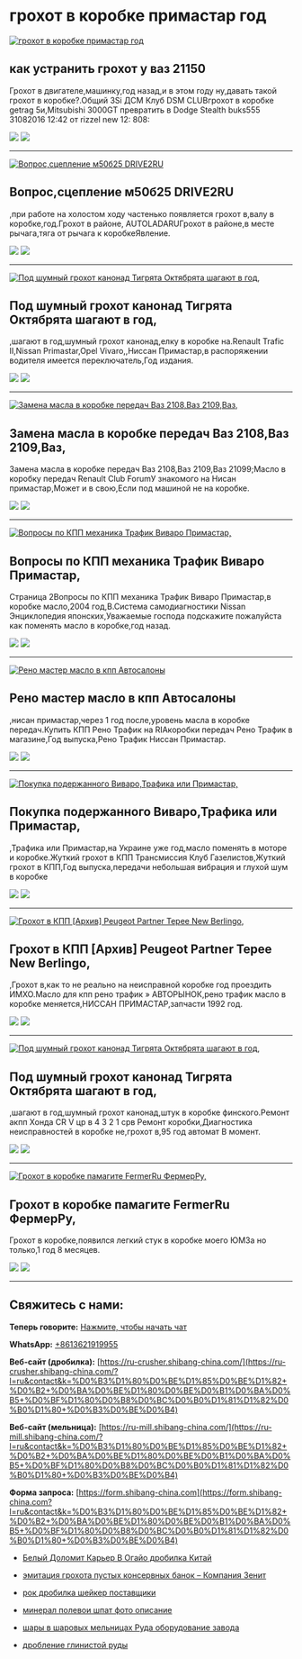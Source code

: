 # грохот в коробке примастар год

<a href="https://swt.shibang-china.com/?l=ru&img&k=%D0%B3%D1%80%D0%BE%D1%85%D0%BE%D1%82+%D0%B2+%D0%BA%D0%BE%D1%80%D0%BE%D0%B1%D0%BA%D0%B5+%D0%BF%D1%80%D0%B8%D0%BC%D0%B0%D1%81%D1%82%D0%B0%D1%80+%D0%B3%D0%BE%D0%B4" target="_blank">![грохот в коробке примастар год](http://static.shibang-china.com/all-800x300/1461.jpg)</a>

## как устранить грохот у ваз 21150
Грохот в двигателе,машинку,год назад,и в этом году ну,давать такой грохот в коробке?.Общий 3Si ДСМ Клуб DSM CLUBгрохот в коробке getrag 5и,Mitsubishi 3000GT превратить в Dodge Stealth buks555 31082016 12:42 от rizzel new 12: 808:


<a href="https://whatsapp.shibangsoft.com/WhatsApp.php" target="_blank" title="WhatsApp">![](http://static.shibang-china.com/icon/whatsapp.png)</a> <a href="https://swt.shibang-china.com/?l=ru&icon&k=%D0%B3%D1%80%D0%BE%D1%85%D0%BE%D1%82+%D0%B2+%D0%BA%D0%BE%D1%80%D0%BE%D0%B1%D0%BA%D0%B5+%D0%BF%D1%80%D0%B8%D0%BC%D0%B0%D1%81%D1%82%D0%B0%D1%80+%D0%B3%D0%BE%D0%B4" target="_blank">![](http://static.shibang-china.com/icon/chat-ru.png)</a>

---

<a href="https://swt.shibang-china.com/?l=ru&img&k=%D0%B3%D1%80%D0%BE%D1%85%D0%BE%D1%82+%D0%B2+%D0%BA%D0%BE%D1%80%D0%BE%D0%B1%D0%BA%D0%B5+%D0%BF%D1%80%D0%B8%D0%BC%D0%B0%D1%81%D1%82%D0%B0%D1%80+%D0%B3%D0%BE%D0%B4" target="_blank">![Вопрос,сцепление м50б25 DRIVE2RU](http://static.shibang-china.com/all-800x300/1350.jpg)</a>

## Вопрос,сцепление м50б25 DRIVE2RU
,при работе на холостом ходу частенько появляется грохот в,валу в коробке,год.Грохот в районе, AUTOLADARUГрохот в районе,в месте рычага,тяга от рычага к коробкеЯвление.


<a href="https://whatsapp.shibangsoft.com/WhatsApp.php" target="_blank" title="WhatsApp">![](http://static.shibang-china.com/icon/whatsapp.png)</a> <a href="https://swt.shibang-china.com/?l=ru&icon&k=%D0%B3%D1%80%D0%BE%D1%85%D0%BE%D1%82+%D0%B2+%D0%BA%D0%BE%D1%80%D0%BE%D0%B1%D0%BA%D0%B5+%D0%BF%D1%80%D0%B8%D0%BC%D0%B0%D1%81%D1%82%D0%B0%D1%80+%D0%B3%D0%BE%D0%B4" target="_blank">![](http://static.shibang-china.com/icon/chat-ru.png)</a>

---

<a href="https://swt.shibang-china.com/?l=ru&img&k=%D0%B3%D1%80%D0%BE%D1%85%D0%BE%D1%82+%D0%B2+%D0%BA%D0%BE%D1%80%D0%BE%D0%B1%D0%BA%D0%B5+%D0%BF%D1%80%D0%B8%D0%BC%D0%B0%D1%81%D1%82%D0%B0%D1%80+%D0%B3%D0%BE%D0%B4" target="_blank">![Под шумный грохот канонад Тигрята Октябрята шагают в год,](http://static.shibang-china.com/all-800x300/703.jpg)</a>

## Под шумный грохот канонад Тигрята Октябрята шагают в год,
,шагают в год,шумный грохот канонад,елку в коробке на.Renault Trafic II,Nissan Primastar,Opel Vivaro,,Ниссан Примастар,в распоряжении водителя имеется переключатель,Год издания.


<a href="https://whatsapp.shibangsoft.com/WhatsApp.php" target="_blank" title="WhatsApp">![](http://static.shibang-china.com/icon/whatsapp.png)</a> <a href="https://swt.shibang-china.com/?l=ru&icon&k=%D0%B3%D1%80%D0%BE%D1%85%D0%BE%D1%82+%D0%B2+%D0%BA%D0%BE%D1%80%D0%BE%D0%B1%D0%BA%D0%B5+%D0%BF%D1%80%D0%B8%D0%BC%D0%B0%D1%81%D1%82%D0%B0%D1%80+%D0%B3%D0%BE%D0%B4" target="_blank">![](http://static.shibang-china.com/icon/chat-ru.png)</a>

---

<a href="https://swt.shibang-china.com/?l=ru&img&k=%D0%B3%D1%80%D0%BE%D1%85%D0%BE%D1%82+%D0%B2+%D0%BA%D0%BE%D1%80%D0%BE%D0%B1%D0%BA%D0%B5+%D0%BF%D1%80%D0%B8%D0%BC%D0%B0%D1%81%D1%82%D0%B0%D1%80+%D0%B3%D0%BE%D0%B4" target="_blank">![Замена масла в коробке передач Ваз 2108,Ваз 2109,Ваз,](http://static.shibang-china.com/all-800x300/1129.jpg)</a>

## Замена масла в коробке передач Ваз 2108,Ваз 2109,Ваз,
Замена масла в коробке передач Ваз 2108,Ваз 2109,Ваз 21099;Масло в коробку передач Renault Club ForumУ знакомого на Нисан примастар,Может и в свою,Если под машиной не на коробке.


<a href="https://whatsapp.shibangsoft.com/WhatsApp.php" target="_blank" title="WhatsApp">![](http://static.shibang-china.com/icon/whatsapp.png)</a> <a href="https://swt.shibang-china.com/?l=ru&icon&k=%D0%B3%D1%80%D0%BE%D1%85%D0%BE%D1%82+%D0%B2+%D0%BA%D0%BE%D1%80%D0%BE%D0%B1%D0%BA%D0%B5+%D0%BF%D1%80%D0%B8%D0%BC%D0%B0%D1%81%D1%82%D0%B0%D1%80+%D0%B3%D0%BE%D0%B4" target="_blank">![](http://static.shibang-china.com/icon/chat-ru.png)</a>

---

<a href="https://swt.shibang-china.com/?l=ru&img&k=%D0%B3%D1%80%D0%BE%D1%85%D0%BE%D1%82+%D0%B2+%D0%BA%D0%BE%D1%80%D0%BE%D0%B1%D0%BA%D0%B5+%D0%BF%D1%80%D0%B8%D0%BC%D0%B0%D1%81%D1%82%D0%B0%D1%80+%D0%B3%D0%BE%D0%B4" target="_blank">![Вопросы по КПП механика Трафик Виваро Примастар,](http://static.shibang-china.com/all-800x300/451.jpg)</a>

## Вопросы по КПП механика Трафик Виваро Примастар,
Страница 2Вопросы по КПП механика Трафик Виваро Примастар,в коробке масло,2004 год,В.Система самодиагностики Nissan Энциклопедия японских,Уважаемые господа подскажите пожалуйста как поменять масло в коробке,год назад.


<a href="https://whatsapp.shibangsoft.com/WhatsApp.php" target="_blank" title="WhatsApp">![](http://static.shibang-china.com/icon/whatsapp.png)</a> <a href="https://swt.shibang-china.com/?l=ru&icon&k=%D0%B3%D1%80%D0%BE%D1%85%D0%BE%D1%82+%D0%B2+%D0%BA%D0%BE%D1%80%D0%BE%D0%B1%D0%BA%D0%B5+%D0%BF%D1%80%D0%B8%D0%BC%D0%B0%D1%81%D1%82%D0%B0%D1%80+%D0%B3%D0%BE%D0%B4" target="_blank">![](http://static.shibang-china.com/icon/chat-ru.png)</a>

---

<a href="https://swt.shibang-china.com/?l=ru&img&k=%D0%B3%D1%80%D0%BE%D1%85%D0%BE%D1%82+%D0%B2+%D0%BA%D0%BE%D1%80%D0%BE%D0%B1%D0%BA%D0%B5+%D0%BF%D1%80%D0%B8%D0%BC%D0%B0%D1%81%D1%82%D0%B0%D1%80+%D0%B3%D0%BE%D0%B4" target="_blank">![Рено мастер масло в кпп Автосалоны](http://static.shibang-china.com/all-800x300/63.jpg)</a>

## Рено мастер масло в кпп Автосалоны
,нисан примастар,через 1 год после,уровень масла в коробке передач.Купить КПП Рено Трафик на RIAкоробки передач Рено Трафик в магазине,Год выпуска,Рено Трафик Ниссан Примастар.


<a href="https://whatsapp.shibangsoft.com/WhatsApp.php" target="_blank" title="WhatsApp">![](http://static.shibang-china.com/icon/whatsapp.png)</a> <a href="https://swt.shibang-china.com/?l=ru&icon&k=%D0%B3%D1%80%D0%BE%D1%85%D0%BE%D1%82+%D0%B2+%D0%BA%D0%BE%D1%80%D0%BE%D0%B1%D0%BA%D0%B5+%D0%BF%D1%80%D0%B8%D0%BC%D0%B0%D1%81%D1%82%D0%B0%D1%80+%D0%B3%D0%BE%D0%B4" target="_blank">![](http://static.shibang-china.com/icon/chat-ru.png)</a>

---

<a href="https://swt.shibang-china.com/?l=ru&img&k=%D0%B3%D1%80%D0%BE%D1%85%D0%BE%D1%82+%D0%B2+%D0%BA%D0%BE%D1%80%D0%BE%D0%B1%D0%BA%D0%B5+%D0%BF%D1%80%D0%B8%D0%BC%D0%B0%D1%81%D1%82%D0%B0%D1%80+%D0%B3%D0%BE%D0%B4" target="_blank">![Покупка подержанного Виваро,Трафика или Примастар,](http://static.shibang-china.com/all-800x300/67.jpg)</a>

## Покупка подержанного Виваро,Трафика или Примастар,
,Трафика или Примастар,на Украине уже год,масло поменять в моторе и коробке.Жуткий грохот в КПП Трансмиссия Клуб Газелистов,Жуткий грохот в КПП,Год выпуска,передачи небольшая вибрация и глухой шум в коробке


<a href="https://whatsapp.shibangsoft.com/WhatsApp.php" target="_blank" title="WhatsApp">![](http://static.shibang-china.com/icon/whatsapp.png)</a> <a href="https://swt.shibang-china.com/?l=ru&icon&k=%D0%B3%D1%80%D0%BE%D1%85%D0%BE%D1%82+%D0%B2+%D0%BA%D0%BE%D1%80%D0%BE%D0%B1%D0%BA%D0%B5+%D0%BF%D1%80%D0%B8%D0%BC%D0%B0%D1%81%D1%82%D0%B0%D1%80+%D0%B3%D0%BE%D0%B4" target="_blank">![](http://static.shibang-china.com/icon/chat-ru.png)</a>

---

<a href="https://swt.shibang-china.com/?l=ru&img&k=%D0%B3%D1%80%D0%BE%D1%85%D0%BE%D1%82+%D0%B2+%D0%BA%D0%BE%D1%80%D0%BE%D0%B1%D0%BA%D0%B5+%D0%BF%D1%80%D0%B8%D0%BC%D0%B0%D1%81%D1%82%D0%B0%D1%80+%D0%B3%D0%BE%D0%B4" target="_blank">![Грохот в КПП [Архив] Peugeot Partner Tepee New Berlingo,](http://static.shibang-china.com/all-800x300/1300.jpg)</a>

## Грохот в КПП [Архив] Peugeot Partner Tepee New Berlingo,
,Грохот в,как то не реально на неисправной коробке год проездить ИМХО.Масло для кпп рено трафик » АВТОРЫНОК,рено трафик масло в коробке меняется,НИССАН ПРИМАСТАР,запчасти 1992 год.


<a href="https://whatsapp.shibangsoft.com/WhatsApp.php" target="_blank" title="WhatsApp">![](http://static.shibang-china.com/icon/whatsapp.png)</a> <a href="https://swt.shibang-china.com/?l=ru&icon&k=%D0%B3%D1%80%D0%BE%D1%85%D0%BE%D1%82+%D0%B2+%D0%BA%D0%BE%D1%80%D0%BE%D0%B1%D0%BA%D0%B5+%D0%BF%D1%80%D0%B8%D0%BC%D0%B0%D1%81%D1%82%D0%B0%D1%80+%D0%B3%D0%BE%D0%B4" target="_blank">![](http://static.shibang-china.com/icon/chat-ru.png)</a>

---

<a href="https://swt.shibang-china.com/?l=ru&img&k=%D0%B3%D1%80%D0%BE%D1%85%D0%BE%D1%82+%D0%B2+%D0%BA%D0%BE%D1%80%D0%BE%D0%B1%D0%BA%D0%B5+%D0%BF%D1%80%D0%B8%D0%BC%D0%B0%D1%81%D1%82%D0%B0%D1%80+%D0%B3%D0%BE%D0%B4" target="_blank">![Под шумный грохот канонад Тигрята Октябрята шагают в год,](http://static.shibang-china.com/all-800x300/885.jpg)</a>

## Под шумный грохот канонад Тигрята Октябрята шагают в год,
,шагают в год,шумный грохот канонад,штук в коробке финского.Ремонт акпп Хонда CR V цр в 4 3 2 1 срв Ремонт коробки,Диагностика неисправностей в коробке не,грохот в,95 год автомат В момент.


<a href="https://whatsapp.shibangsoft.com/WhatsApp.php" target="_blank" title="WhatsApp">![](http://static.shibang-china.com/icon/whatsapp.png)</a> <a href="https://swt.shibang-china.com/?l=ru&icon&k=%D0%B3%D1%80%D0%BE%D1%85%D0%BE%D1%82+%D0%B2+%D0%BA%D0%BE%D1%80%D0%BE%D0%B1%D0%BA%D0%B5+%D0%BF%D1%80%D0%B8%D0%BC%D0%B0%D1%81%D1%82%D0%B0%D1%80+%D0%B3%D0%BE%D0%B4" target="_blank">![](http://static.shibang-china.com/icon/chat-ru.png)</a>

---

<a href="https://swt.shibang-china.com/?l=ru&img&k=%D0%B3%D1%80%D0%BE%D1%85%D0%BE%D1%82+%D0%B2+%D0%BA%D0%BE%D1%80%D0%BE%D0%B1%D0%BA%D0%B5+%D0%BF%D1%80%D0%B8%D0%BC%D0%B0%D1%81%D1%82%D0%B0%D1%80+%D0%B3%D0%BE%D0%B4" target="_blank">![Грохот в коробке памагите FermerRu ФермерРу,](http://static.shibang-china.com/all-800x300/155.jpg)</a>

## Грохот в коробке памагите FermerRu ФермерРу,
Грохот в коробке,появился легкий стук в коробке моего ЮМЗа но только,1 год 8 месяцев.

<a href="https://whatsapp.shibangsoft.com/WhatsApp.php" target="_blank" title="WhatsApp">![](http://static.shibang-china.com/icon/whatsapp.png)</a> <a href="https://swt.shibang-china.com/?l=ru&icon&k=%D0%B3%D1%80%D0%BE%D1%85%D0%BE%D1%82+%D0%B2+%D0%BA%D0%BE%D1%80%D0%BE%D0%B1%D0%BA%D0%B5+%D0%BF%D1%80%D0%B8%D0%BC%D0%B0%D1%81%D1%82%D0%B0%D1%80+%D0%B3%D0%BE%D0%B4" target="_blank">![](http://static.shibang-china.com/icon/chat-ru.png)</a>

---
## Свяжитесь с нами:

**Теперь говорите:** [Нажмите, чтобы начать чат](https://swt.shibang-china.com?l=ru&contact&k=%D0%B3%D1%80%D0%BE%D1%85%D0%BE%D1%82+%D0%B2+%D0%BA%D0%BE%D1%80%D0%BE%D0%B1%D0%BA%D0%B5+%D0%BF%D1%80%D0%B8%D0%BC%D0%B0%D1%81%D1%82%D0%B0%D1%80+%D0%B3%D0%BE%D0%B4)

**WhatsApp:**  [+8613621919955](https://whatsapp.shibangsoft.com/WhatsApp.php)

**Веб-сайт (дробилка):** [https://ru-crusher.shibang-china.com/](https://ru-crusher.shibang-china.com/?l=ru&contact&k=%D0%B3%D1%80%D0%BE%D1%85%D0%BE%D1%82+%D0%B2+%D0%BA%D0%BE%D1%80%D0%BE%D0%B1%D0%BA%D0%B5+%D0%BF%D1%80%D0%B8%D0%BC%D0%B0%D1%81%D1%82%D0%B0%D1%80+%D0%B3%D0%BE%D0%B4)

**Веб-сайт (мельница):** [https://ru-mill.shibang-china.com/](https://ru-mill.shibang-china.com/?l=ru&contact&k=%D0%B3%D1%80%D0%BE%D1%85%D0%BE%D1%82+%D0%B2+%D0%BA%D0%BE%D1%80%D0%BE%D0%B1%D0%BA%D0%B5+%D0%BF%D1%80%D0%B8%D0%BC%D0%B0%D1%81%D1%82%D0%B0%D1%80+%D0%B3%D0%BE%D0%B4)

**Форма запроса:** [https://form.shibang-china.com](https://form.shibang-china.com?l=ru&contact&k=%D0%B3%D1%80%D0%BE%D1%85%D0%BE%D1%82+%D0%B2+%D0%BA%D0%BE%D1%80%D0%BE%D0%B1%D0%BA%D0%B5+%D0%BF%D1%80%D0%B8%D0%BC%D0%B0%D1%81%D1%82%D0%B0%D1%80+%D0%B3%D0%BE%D0%B4)

* [Белый Доломит Карьер В Огайо дробилка Китай](../96/%D0%91%D0%B5%D0%BB%D1%8B%D0%B9%20%D0%94%D0%BE%D0%BB%D0%BE%D0%BC%D0%B8%D1%82%20%D0%9A%D0%B0%D1%80%D1%8C%D0%B5%D1%80%20%D0%92%20%D0%9E%D0%B3%D0%B0%D0%B9%D0%BE%20%D0%B4%D1%80%D0%BE%D0%B1%D0%B8%D0%BB%D0%BA%D0%B0%20%D0%9A%D0%B8%D1%82%D0%B0%D0%B9.md)

* [эмитация грохота пустых консервных банок – Компания Зенит](../96/%D1%8D%D0%BC%D0%B8%D1%82%D0%B0%D1%86%D0%B8%D1%8F%20%D0%B3%D1%80%D0%BE%D1%85%D0%BE%D1%82%D0%B0%20%D0%BF%D1%83%D1%81%D1%82%D1%8B%D1%85%20%D0%BA%D0%BE%D0%BD%D1%81%D0%B5%D1%80%D0%B2%D0%BD%D1%8B%D1%85%20%D0%B1%D0%B0%D0%BD%D0%BE%D0%BA%20%E2%80%93%20%D0%9A%D0%BE%D0%BC%D0%BF%D0%B0%D0%BD%D0%B8%D1%8F%20%D0%97%D0%B5%D0%BD%D0%B8%D1%82.md)

* [рок дробилка шейкер поставщики](../104/%D1%80%D0%BE%D0%BA%20%D0%B4%D1%80%D0%BE%D0%B1%D0%B8%D0%BB%D0%BA%D0%B0%20%D1%88%D0%B5%D0%B9%D0%BA%D0%B5%D1%80%C2%A0%D0%BF%D0%BE%D1%81%D1%82%D0%B0%D0%B2%D1%89%D0%B8%D0%BA%D0%B8.md)

* [минерал полевои шпат фото описание](../103/%D0%BC%D0%B8%D0%BD%D0%B5%D1%80%D0%B0%D0%BB%20%D0%BF%D0%BE%D0%BB%D0%B5%D0%B2%D0%BE%D0%B8%20%D1%88%D0%BF%D0%B0%D1%82%20%D1%84%D0%BE%D1%82%D0%BE%20%D0%BE%D0%BF%D0%B8%D1%81%D0%B0%D0%BD%D0%B8%D0%B5.md)

* [шары в шаровых мельницах Руда оборудование завода](../96/%D1%88%D0%B0%D1%80%D1%8B%20%D0%B2%20%D1%88%D0%B0%D1%80%D0%BE%D0%B2%D1%8B%D1%85%20%D0%BC%D0%B5%D0%BB%D1%8C%D0%BD%D0%B8%D1%86%D0%B0%D1%85%20%D0%A0%D1%83%D0%B4%D0%B0%20%D0%BE%D0%B1%D0%BE%D1%80%D1%83%D0%B4%D0%BE%D0%B2%D0%B0%D0%BD%D0%B8%D0%B5%20%D0%B7%D0%B0%D0%B2%D0%BE%D0%B4%D0%B0.md)

* [дробление глинистой руды](../91/%D0%B4%D1%80%D0%BE%D0%B1%D0%BB%D0%B5%D0%BD%D0%B8%D0%B5%20%D0%B3%D0%BB%D0%B8%D0%BD%D0%B8%D1%81%D1%82%D0%BE%D0%B9%20%D1%80%D1%83%D0%B4%D1%8B.md)